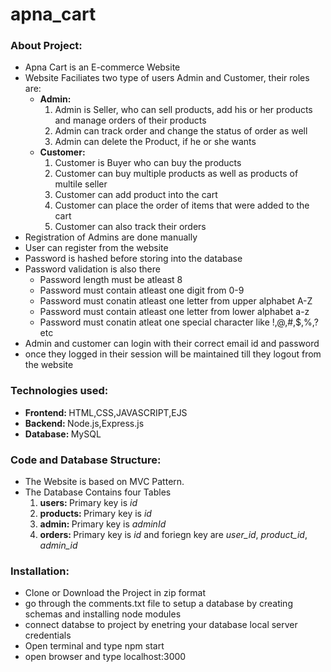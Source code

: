 # apna_cart

<h3>About Project: </h3>
<ul>
  <li>Apna Cart is an E-commerce Website</li>
  <li>Website Faciliates two type of users Admin and Customer, their roles are:
    <ul>
      <li><b>Admin:</b>
        <ol>
          <li>Admin is Seller, who can sell products, add his or her products and manage orders of their products</li>
          <li>Admin can track order and change the status of order as well</li>
          <li>Admin can delete the Product, if he or she wants</li>
        </ol>
      </li>
      <li><b>Customer: </b>
        <ol>
          <li>Customer is Buyer who can buy the products</li>
          <li>Customer can buy multiple products as well as products of multile seller</li>
          <li>Customer can add product into the cart</li>
          <li>Customer can place the order of items that were added to the cart</li>
          <li>Customer can also track their orders</li>
        </ol>
      </li>
    </ul>
  </li>
  <li>Registration of Admins are done manually</li>
  <li>User can register from the website</li>
  <li>Password is hashed before storing into the database</li>
  <li>Password validation is also there
    <ul>
      <li>Password length must be atleast 8</li>
      <li>Password must contain atleast one digit from 0-9</li>
      <li>Password must conatin atleast one letter from upper alphabet A-Z</li>
      <li>Password must contain atleast one letter from lower alphabet a-z</li>
      <li>Password must conatin atleat one special character like !,@,#,$,%,? etc</li>
    </ul>
  </li>
  <li>Admin and customer can login with their correct email id and password</li>
  <li>once they logged in their session will be maintained till they logout from the website</li>
  </ul>
  
  <h3>Technologies used: </h3>
  <ul>
  <li><b>Frontend: </b>HTML,CSS,JAVASCRIPT,EJS</li>
  <li><b>Backend: </b>Node.js,Express.js</li>
  <li><b>Database: </b>MySQL</li>
  </ul>
  
  <h3>Code and Database Structure:</h3>
  <ul>
  <li>The Website is based on MVC Pattern.</li>
  <li>The Database Contains four Tables
    <ol>
      <li><b>users: </b>Primary key is <i>id</i></li>
      <li><b>products: </b>Primary key is <i>id</i></li>
      <li><b>admin: </b>Primary key is <i>adminId</i></li>
      <li><b>orders: </b>Primary key is <i>id</i> and foriegn key are <i>user_id</i>, <i>product_id</i>, <i>admin_id</i></li>
    </ol>
  </li>
  </ul>
  
  <h3>Installation: </h3>
  <ul>
    <li>Clone or Download the Project in zip format</li>
    <li>go through the comments.txt file to setup a database by creating schemas and installing node modules</li>
    <li>connect databse to project by enetring your database local server credentials</li>
    <li>Open terminal and type npm start</li>
    <li>open browser and type localhost:3000</li>
  </ul>
